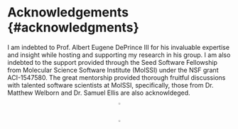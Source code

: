 Acknowledgements       {#acknowledgments}
================

I am indebted to Prof. Albert Eugene DePrince III for his invaluable expertise and insight
while hosting and supporting my research in his group. I am also indebted to the support
provided through the Seed Software Fellowship from Molecular Science Software Institute
(MolSSI) under the NSF grant ACI-1547580. The great mentorship provided thorough
fruitful discussions with talented software scientists at MolSSI, specifically,
those from Dr. Matthew Welborn and Dr. Samuel Ellis are also acknowldeged.

<!-- ![](@ref molssilogo.png) 
![](@ref fsuseal.png) -->
<center>

<div class="row">
   <div class="column">
   <img src="@ref fsuseal.png" style='height: 1%; width: 5%; object-fit: contain'/>
   </div>

   <div class="column">
   <img src="@ref molssilogo.png" style='height: 1%; width: 5%; object-fit: contain'/>
   </div>
</div>

</center>
